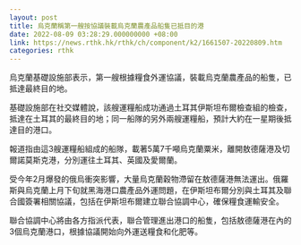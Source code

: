 ```yaml
---
layout: post
title: 烏克蘭稱第一艘按協議裝載烏克蘭農產品船隻已抵目的港
date: 2022-08-09 03:28:29.000000000 +08:00
link: https://news.rthk.hk/rthk/ch/component/k2/1661507-20220809.htm
categories: rthk
---
```


烏克蘭基礎設施部表示，第一艘根據糧食外運協議，裝載烏克蘭農產品的船隻，已抵達最終目的地。

基礎設施部在社交媒體說，該艘運糧船成功通過土耳其伊斯坦布爾檢查組的檢查，抵達在土耳其的最終目的地；同一船隊的另外兩艘運糧船，預計大約在一星期後抵達目的港口。

報道指由這3艘運糧船組成的船隊，載著5萬7千噸烏克蘭粟米，離開敖德薩港及切爾諾莫斯克港，分別運往土耳其、英國及愛爾蘭。

受今年2月爆發的俄烏衝突影響，大量烏克蘭穀物滯留在敖德薩港無法運出。俄羅斯與烏克蘭上月下旬就黑海港口農產品外運問題，在伊斯坦布爾分別與土耳其及聯合國簽署相關協議，包括在伊斯坦布爾建立聯合協調中心，確保糧食運輸安全。

聯合協調中心將由各方指派代表，聯合管理進出港口的船隻，包括敖德薩港在內的3個烏克蘭港口，根據協議開始向外運送糧食和化肥等。
